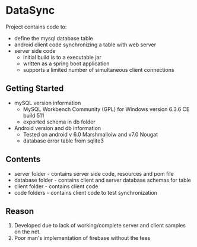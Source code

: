 # DataSync
Project contains code to:
  * define the mysql database table
  * android client code synchronizing a table with web server
  * server side code 
    * initial build is to a executable jar
    * written as a spring boot application
    * supports a limited number of simultaneous client connections
  
## Getting Started
  * mySQL version information
    * MySQL Workbench Community (GPL) for Windows version 6.3.6 CE build 511
    * exported schema in db folder
  * Android version and db information
    * Tested on android v 6.0 Marshmalloiw and v7.0 Nougat
    * database error table from sqlite3 

## Contents
  * server folder - contains server side code, resources and pom file
  * database folder - contains client and server database schemas for table
  * client folder - contains client code 
  * code folders - contains client code to test synchronization
## Reason
  1. Developed due to lack of working/complete server and client samples on the net.
  1. Poor man's implementation of firebase without the fees
